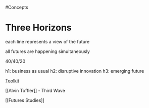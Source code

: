#Concepts 
# Three Horizons


each line represents a view of the future

all futures are happening simultaneously

40/40/20

h1: business as usual
h2: disruptive innovation
h3: emerging future


[Toolkit](https://drive.google.com/file/d/16mjNF5ELV2WSCmef_nhx7Jqfdb_CMDxG/view)



[[Alvin Toffler]] - Third Wave

[[Futures Studies]]